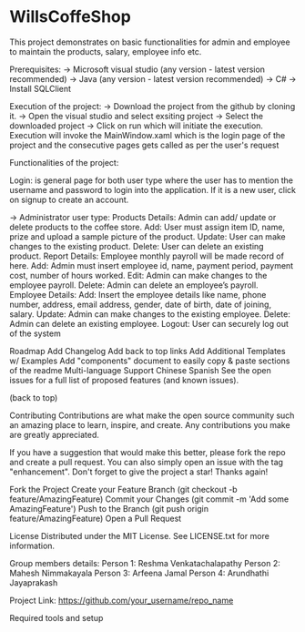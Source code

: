# WillsCoffeShop
This project demonstrates on basic functionalities for admin and employee to maintain the products, salary, employee info etc. 

Prerequisites:
-> Microsoft visual studio (any version - latest version recommended)
-> Java (any version - latest version recommended)
-> C# 
-> Install SQLClient 


Execution of the project:
-> Download the project from the github by cloning it.
-> Open the visual studio and select exsiting project
-> Select the downloaded project
-> Click on run which will initiate the execution. Execution will invoke the MainWindow.xaml which is the login page of the project and the consecutive pages gets called as per the user's request

Functionalities of the project:

Login: is general page for both user type where the user has to mention the username and password to login into the application. If it is a new user, click on signup to create an account.

-> Administrator user type:
Products Details: 
Admin can add/ update or delete products to the coffee store.
 	Add: User must assign item ID, name, prize and upload a sample picture of the product.
 	Update: User can make changes to the existing product.
 	Delete: User can delete an existing product.
Report Details:
Employee monthly payroll will be made record of here. 
 	Add: Admin must insert employee id, name, payment period, payment cost, number of hours worked.
 	Edit: Admin can make changes to the employee payroll.
 	Delete: Admin can delete an employee’s payroll.
Employee Details:
 	Add: Insert the employee details like name, phone number, address, email address, gender, date of birth, date of joining, salary.
 	Update: Admin can make changes to the existing employee.
 	Delete: Admin can delete an existing employee.
Logout:
User can securely log out of the system




Roadmap
 Add Changelog
 Add back to top links
 Add Additional Templates w/ Examples
 Add "components" document to easily copy & paste sections of the readme
 Multi-language Support
 Chinese
 Spanish
See the open issues for a full list of proposed features (and known issues).

(back to top)

Contributing
Contributions are what make the open source community such an amazing place to learn, inspire, and create. Any contributions you make are greatly appreciated.

If you have a suggestion that would make this better, please fork the repo and create a pull request. You can also simply open an issue with the tag "enhancement". Don't forget to give the project a star! Thanks again!

Fork the Project
Create your Feature Branch (git checkout -b feature/AmazingFeature)
Commit your Changes (git commit -m 'Add some AmazingFeature')
Push to the Branch (git push origin feature/AmazingFeature)
Open a Pull Request



License
Distributed under the MIT License. See LICENSE.txt for more information.


Group members details:
Person 1: Reshma Venkatachalapathy
Person 2: Mahesh Nimmakayala
Person 3:  Arfeena Jamal
Person 4:  Arundhathi Jayaprakash


Project Link: https://github.com/your_username/repo_name

Required tools and setup
